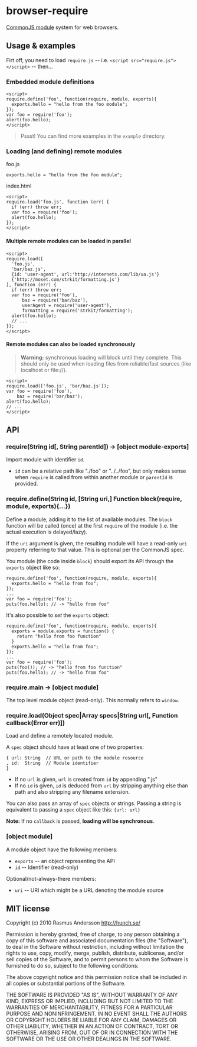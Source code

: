 # browser-require

[CommonJS module](http://wiki.commonjs.org/wiki/Modules) system for web browsers.

## Usage & examples

Firt off, you need to load `require.js` -- i.e. `<script src="require.js"></script>` -- then...

### Embedded module definitions

    <script>
    require.define('foo', function(require, module, exports){
      exports.hello = "hello from the foo module";
    });
    var foo = require('foo');
    alert(foo.hello);
    </script>

> Pssst! You can find more examples in the `example` directory.

### Loading (and defining) remote modules

foo.js

    exports.hello = "hello from the foo module";

index.html

    <script>
    require.load('foo.js', function (err) {
      if (err) throw err;
      var foo = require('foo');
      alert(foo.hello);
    });
    </script>

#### Multiple remote modules can be loaded in parallel

    <script>
    require.load([
      'foo.js',
      'bar/baz.js',
      {id: 'user-agent', url:'http://internets.com/lib/ua.js'}
      {'http://moset.com/strkit/formatting.js'}
    ], function (err) {
      if (err) throw err;
      var foo = require('foo'),
          baz = require('bar/baz'),
          userAgent = require('user-agent'),
          formatting = require('strkit/formatting');
      alert(foo.hello);
      // ...
    });
    </script>

#### Remote modules can also be loaded synchronously

> **Warning:** synchronous loading will block until they complete. This should only be used when loading files from reliable/fast sources (like localhost or file://).

    <script>
    require.load(['foo.js', 'bar/baz.js']);
    var foo = require('foo'),
        baz = require('bar/baz');
    alert(foo.hello);
    // ...
    </script>

## API

### require(String id[, String parentId]) -> [object module-exports]

Import module with identifier `id`.

- `id` can be a relative path like "./foo" or "../../foo", but only makes sense when `require` is called from within another module or `parentId` is provided.

### require.define(String id, [String uri,] Function block(require, module, exports){...})

Define a module, adding it to the list of available modules. The `block` function will be called (once) at the first `require` of the module (i.e. the actual execution is delayed/lazy).

If the `uri` argument is given, the resulting module will have a read-only `uri` property referring to that value. This is optional per the CommonJS spec.

You module (the code inside `block`) should export its API through the `exports` object like so:

    require.define('foo', function(require, module, exports){
      exports.hello = "hello from foo";
    });
    ...
    var foo = require('foo');
    puts(foo.hello); // -> "hello from foo"

It's also possible to *set* the `exports` object:

    require.define('foo', function(require, module, exports){
      exports = module.exports = function() {
        return "hello from foo function"
      }
      exports.hello = "hello from foo";
    });
    ...
    var foo = require('foo');
    puts(foo()); // -> "hello from foo function"
    puts(foo.hello); // -> "hello from foo"


### require.main -> [object module]

The top level module object (read-only). This normally refers to `window`.


### require.load(Object spec|Array specs|String url[, Function callback(Error err)])

Load and define a remotely located module.

A `spec` object should have at least one of two properties:

    { url: String  // URL or path to the module resource
    , id:  String  // Module identifier
    }

- If no `url` is given, `url` is created from `id` by appending ".js"
- If no `id` is given, `id` is deduced from `url` by stripping anything else than path and also stripping any filename extension.

You can also pass an array of `spec` objects or strings. Passing a string is equivalent to passing a `spec` object like this: `{url: url}`

**Note:** If no `callback` is passed, **loading will be synchronous**.


### [object module]

A module object have the following members:

- `exports` -- an object representing the API
- `id` -- Identifier (read-only)

Optional/not-always-there members:

- `uri` -- URI which might be a URL denoting the module source


## MIT license

Copyright (c) 2010 Rasmus Andersson <http://hunch.se/>

Permission is hereby granted, free of charge, to any person obtaining a copy
of this software and associated documentation files (the "Software"), to deal
in the Software without restriction, including without limitation the rights
to use, copy, modify, merge, publish, distribute, sublicense, and/or sell
copies of the Software, and to permit persons to whom the Software is
furnished to do so, subject to the following conditions:

The above copyright notice and this permission notice shall be included in
all copies or substantial portions of the Software.

THE SOFTWARE IS PROVIDED "AS IS", WITHOUT WARRANTY OF ANY KIND, EXPRESS OR
IMPLIED, INCLUDING BUT NOT LIMITED TO THE WARRANTIES OF MERCHANTABILITY,
FITNESS FOR A PARTICULAR PURPOSE AND NONINFRINGEMENT. IN NO EVENT SHALL THE
AUTHORS OR COPYRIGHT HOLDERS BE LIABLE FOR ANY CLAIM, DAMAGES OR OTHER
LIABILITY, WHETHER IN AN ACTION OF CONTRACT, TORT OR OTHERWISE, ARISING FROM,
OUT OF OR IN CONNECTION WITH THE SOFTWARE OR THE USE OR OTHER DEALINGS IN
THE SOFTWARE.
